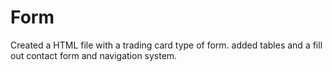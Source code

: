 # Form
Created a HTML file with a trading card type of form.
added tables and a fill out contact form and navigation system.

